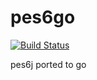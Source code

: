 # pes6go
[![Build Status](https://travis-ci.org/pinfake/pes6go.svg?branch=master)](https://travis-ci.org/pinfake/pes6go)

pes6j ported to go
